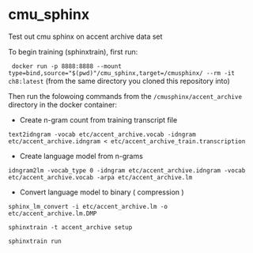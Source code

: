 # cmu_sphinx
Test out cmu sphinx on accent archive data set

To begin training (sphinxtrain), first run:

` docker run -p 8888:8888 --mount type=bind,source="$(pwd)"/cmu_sphinx,target=/cmusphinx/ --rm -it  ch8:latest`
(from the same directory you cloned this repository into)

Then run the folowoing commands from the `/cmusphinx/accent_archive` directory in the docker container:

* Create n-gram count from training transcript file

`text2idngram -vocab etc/accent_archive.vocab -idngram etc/accent_archive.idngram < etc/accent_archive_train.transcription`

* Create language model from n-grams

`idngram2lm -vocab_type 0 -idngram etc/accent_archive.idngram -vocab etc/accent_archive.vocab -arpa etc/accent_archive.lm`

* Convert language model to binary ( compression )

`sphinx_lm_convert -i etc/accent_archive.lm -o etc/accent_archive.lm.DMP`

`sphinxtrain -t accent_archive setup`

`sphinxtrain run`

